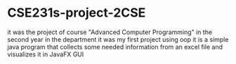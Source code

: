 # CSE231s-project-2CSE
it was the project of course "Advanced Computer Programming" in the second year in the department
it was my first project using oop
it is a simple java program that collects some needed information from an excel file and visualizes it in JavaFX GUI
